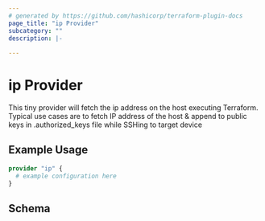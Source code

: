 ```yaml
---
# generated by https://github.com/hashicorp/terraform-plugin-docs
page_title: "ip Provider"
subcategory: ""
description: |-
  
---
```


# ip Provider
This tiny provider will fetch the ip address on the host executing Terraform. Typical use cases are to fetch IP address of the host & append to public keys in .authorized_keys file while SSHing to target device


## Example Usage

```terraform
provider "ip" {
  # example configuration here
}
```

<!-- schema generated by tfplugindocs -->
## Schema

